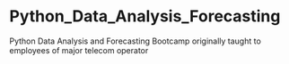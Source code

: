 # Python_Data_Analysis_Forecasting
Python Data Analysis and Forecasting Bootcamp originally taught to employees of major telecom operator
